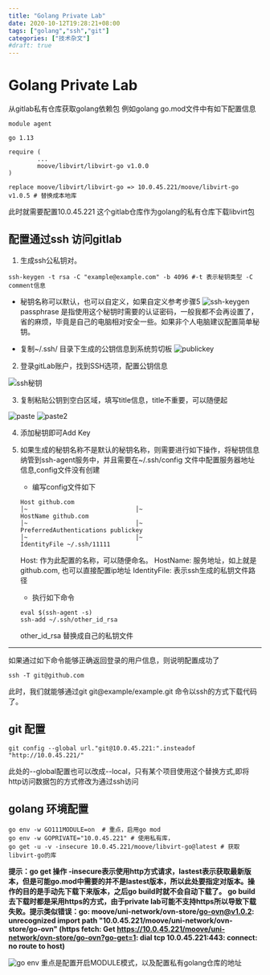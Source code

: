 ```yaml
---
title: "Golang Private Lab"
date: 2020-10-12T19:28:21+08:00
tags: ["golang","ssh","git"]
categories: ["技术杂文"]
#draft: true
---
```


# Golang Private Lab

从gitlab私有仓库获取golang依赖包
例如golang go.mod文件中有如下配置信息
```
module agent

go 1.13

require (
        ...
        moove/libvirt/libvirt-go v1.0.0
)

replace moove/libvirt/libvirt-go => 10.0.45.221/moove/libvirt-go v1.0.5 # 替换成本地库
```
此时就需要配置10.0.45.221 这个gitlab仓库作为golang的私有仓库下载libvirt包

## 配置通过ssh 访问gitlab

1. 生成ssh公私钥对。

```
ssh-keygen -t rsa -C "example@example.com" -b 4096 #-t 表示秘钥类型 -C comment信息
```
- 秘钥名称可以默认，也可以自定义，如果自定义参考步骤5
![ssh-keygen](/images/image_2020-10-12-20-05-29.png)
passphrase 是指使用这个秘钥时需要的认证密码，一般我都不会再设置了，省的麻烦，毕竟是自己的电脑相对安全一些。如果非个人电脑建议配置简单秘钥。

- 复制~/.ssh/ 目录下生成的公钥信息到系统剪切板
![publickey](/images/image_2020-10-12-20-13-24.png)

2. 登录gitLab账户，找到SSH选项，配置公钥信息

![ssh秘钥](/images/image_2020-10-12-19-57-18.png)

3. 复制粘贴公钥到空白区域，填写title信息，title不重要，可以随便起

![paste](/images/image_2020-10-12-20-15-00.png)
![paste2](/images/image_2020-10-12-20-15-52.png)

4. 添加秘钥即可Add Key

5. 如果生成的秘钥名称不是默认的秘钥名称，则需要进行如下操作，将秘钥信息纳管到ssh-agent服务中，并且需要在~/.ssh/config 文件中配置服务器地址信息,config文件没有创建
    - 编写config文件如下
    ```
    Host github.com                                                                                                        │~                              │~
	HostName github.com                                                                                                    │~                              │~
	PreferredAuthentications publickey                                                                                     │~                              │~
	IdentityFile ~/.ssh/11111
    ```
	Host: 作为此配置的名称，可以随便命名。
	HostName: 服务地址，如上就是github.com, 也可以直接配置ip地址
	IdentityFile: 表示ssh生成的私钥文件路径
    - 执行如下命令
    ```
    eval $(ssh-agent -s)
    ssh-add ~/.ssh/other_id_rsa
    ```
    other_id_rsa 替换成自己的私钥文件

---

如果通过如下命令能够正确返回登录的用户信息，则说明配置成功了
```
ssh -T git@github.com
```
此时，我们就能够通过git git@example/example.git 命令以ssh的方式下载代码了。

## git 配置

```
git config --global url."git@10.0.45.221:".insteadof "http://10.0.45.221/"
```
此处的--global配置也可以改成--local，只有某个项目使用这个替换方式,即将http访问数据包的方式修改为通过ssh访问

## golang 环境配置

```
go env -w GO111MODULE=on  # 重点，启用go mod
go env -w GOPRIVATE="10.0.45.221" # 使用私有库，
go get -u -v -insecure 10.0.45.221/moove/libvirt-go@latest # 获取libvirt-go的库
```
**提示：go get 操作 -insecure表示使用http方式请求，lastest表示获取最新版本，但是可能go.mod中需要的并不是lastest版本，所以此处要指定对版本。操作的目的是手动先下载下来版本，之后go build时就不会自动下载了。**
**go build去下载时都是采用https的方式，由于private lab可能不支持https所以导致下载失败。提示类似错误：go: moove/uni-network/ovn-store/go-ovn@v1.0.2: unrecognized import path "10.0.45.221/moove/uni-network/ovn-store/go-ovn" (https fetch: Get https://10.0.45.221/moove/uni-network/ovn-store/go-ovn?go-get=1: dial tcp 10.0.45.221:443: connect: no route to host)**

![go env](/images/image_2020-10-12-20-36-49.png)
重点是配置开启MODULE模式，以及配置私有golang仓库的地址
